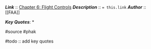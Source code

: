 ***Link***      :: [Chapter 6: Flight Controls](https://www.faa.gov/sites/faa.gov/files/regulations_policies/handbooks_manuals/aviation/phak/08_phak_ch6.pdf)
***Description***      :: `= this.link`
***Author*** :: [[FAA]]

***Key Quotes***:
* 

#source #phak 

#todo :: add key quotes
